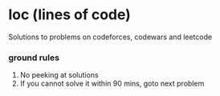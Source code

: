 # loc (lines of code)

Solutions to problems on codeforces, codewars and leetcode


### ground rules

1. No peeking at solutions 
2. If you cannot solve it within 90 mins, goto next problem

